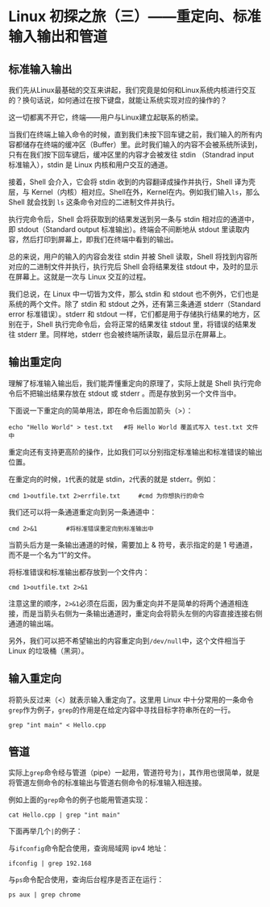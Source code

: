 # Linux 初探之旅（三）——重定向、标准输入输出和管道



## 标准输入输出

我们先从Linux最基础的交互来讲起，我们究竟是如何和Linux系统内核进行交互的？换句话说，如何通过在按下键盘，就能让系统实现对应的操作的？

这一切都离不开它，终端——用户与Linux建立起联系的桥梁。

当我们在终端上输入命令的时候，直到我们未按下回车键之前，我们输入的所有内容都储存在终端的缓冲区（Buffer）里。此时我们输入的内容不会被系统所读到，只有在我们按下回车键后，缓冲区里的内容才会被发往 stdin （Standrad input 标准输入），stdin 是 Linux 内核和用户交互的通道。

接着，Shell 会介入，它会将 stdin 收到的内容翻译成操作并执行，Shell 译为壳层，与 Kernel（内核）相对应。Shell在外，Kernel在内。例如我们输入`ls`，那么 Shell 就会找到 `ls` 这条命令对应的二进制文件并执行。

执行完命令后，Shell 会将获取到的结果发送到另一条与 stdin 相对应的通道中，即 stdout（Standard output 标准输出）。终端会不间断地从 stdout 里读取内容，然后打印到屏幕上，即我们在终端中看到的输出。

总的来说，用户的输入的内容会发往 stdin 并被 Shell 读取，Shell 将找到内容所对应的二进制文件并执行，执行完后 Shell 会将结果发往 stdout 中，及时的显示在屏幕上。这就是一次与 Linux 交互的过程。 

我们总说，在 Linux 中一切皆为文件，那么 stdin 和 stdout 也不例外，它们也是系统的两个文件。除了 stdin 和 stdout 之外，还有第三条通道 stderr（Standard error 标准错误）。stderr 和 stdout 一样，它们都是用于存储执行结果的地方，区别在于，Shell 执行完命令后，会将正常的结果发往 stdout 里，将错误的结果发往 stderr 里。同样地，stderr 也会被终端所读取，最后显示在屏幕上。

## 输出重定向

理解了标准输入输出后，我们能弄懂重定向的原理了，实际上就是 Shell 执行完命令后不把输出结果存放在 stdout 或 stderr 。而是存放到另一个文件当中。

下面说一下重定向的简单用法，即在命令后面加箭头（>）：

```shell
echo "Hello World" > test.txt 	#将 Hello World 覆盖式写入 test.txt 文件中
```

重定向还有支持更高阶的操作，比如我们可以分别指定标准输出和标准错误的输出位置。

在重定向的时候，`1`代表的就是 stdin，`2`代表的就是 stderr。例如：

```shell
cmd 1>outfile.txt 2>errfile.txt		#cmd 为你想执行的命令
```

我们还可以将一条通道重定向到另一条通道中：

```shell
cmd 2>&1		#将标准错误重定向到标准输出中
```

当箭头后方是一条输出通道的时候，需要加上 & 符号，表示指定的是 1 号通道，而不是一个名为“1”的文件。

将标准错误和标准输出都存放到一个文件内：

```shell
cmd 1>outfile.txt 2>&1
```

注意这里的顺序，`2>&1`必须在后面，因为重定向并不是简单的将两个通道相连接，而是当箭头右侧为一条输出通道时，重定向会将箭头左侧的内容直接连接右侧通道的输出端。

另外，我们可以把不希望输出的内容重定向到`/dev/null`中，这个文件相当于 Linux 的垃圾桶（黑洞）。

## 输入重定向

将箭头反过来（<）就表示输入重定向了。这里用 Linux 中十分常用的一条命令`grep`作为例子，`grep`的作用是在给定内容中寻找目标字符串所在的一行。

```shell
grep "int main" < Hello.cpp
```

## 管道

实际上`grep`命令经与管道（pipe）一起用，管道符号为`|`，其作用也很简单，就是将管道左侧命令的标准输出与管道右侧命令的标准输入相连接。

例如上面的`grep`命令的例子也能用管道实现：

```shell
cat Hello.cpp | grep "int main"
```

下面再举几个`|`的例子：

与`ifconfig`命令配合使用，查询局域网 ipv4 地址：

```shell
ifconfig | grep 192.168
```

与`ps`命令配合使用，查询后台程序是否正在运行：
```shel
ps aux | grep chrome
```

